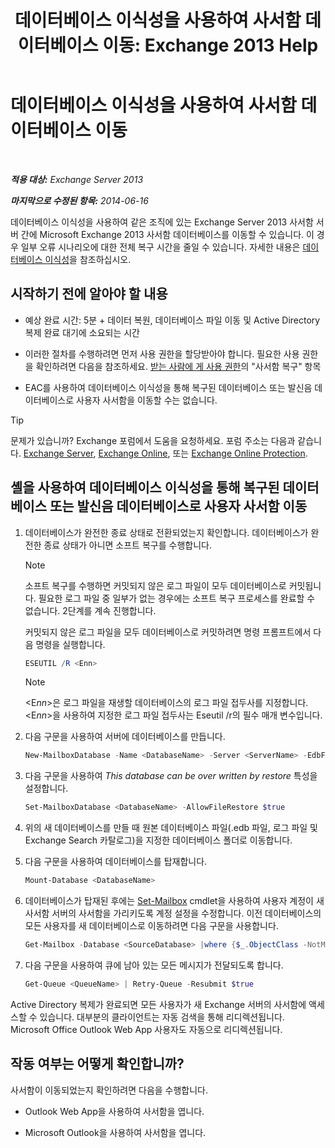 ﻿---
title: '데이터베이스 이식성을 사용하여 사서함 데이터베이스 이동: Exchange 2013 Help'
TOCTitle: 데이터베이스 이식성을 사용하여 사서함 데이터베이스 이동
ms:assetid: a765ead1-43bc-4786-ae93-1835cacfc8fc
ms:mtpsurl: https://technet.microsoft.com/ko-kr/library/Dd876926(v=EXCHG.150)
ms:contentKeyID: 51407727
ms.date: 05/22/2018
mtps_version: v=EXCHG.150
ms.translationtype: MT
---

# 데이터베이스 이식성을 사용하여 사서함 데이터베이스 이동

 

_**적용 대상:** Exchange Server 2013_

_**마지막으로 수정된 항목:** 2014-06-16_

데이터베이스 이식성을 사용하여 같은 조직에 있는 Exchange Server 2013 사서함 서버 간에 Microsoft Exchange 2013 사서함 데이터베이스를 이동할 수 있습니다. 이 경우 일부 오류 시나리오에 대한 전체 복구 시간을 줄일 수 있습니다. 자세한 내용은 [데이터베이스 이식성](database-portability-exchange-2013-help.md)을 참조하십시오.

## 시작하기 전에 알아야 할 내용

  - 예상 완료 시간: 5분 + 데이터 복원, 데이터베이스 파일 이동 및 Active Directory 복제 완료 대기에 소요되는 시간

  - 이러한 절차를 수행하려면 먼저 사용 권한을 할당받아야 합니다. 필요한 사용 권한을 확인하려면 다음을 참조하세요. [받는 사람에 게 사용 권한](recipients-permissions-exchange-2013-help.md)의 "사서함 복구" 항목

  - EAC를 사용하여 데이터베이스 이식성을 통해 복구된 데이터베이스 또는 발신음 데이터베이스로 사용자 사서함을 이동할 수는 없습니다.


> [!TIP]
> 문제가 있습니까? Exchange 포럼에서 도움을 요청하세요. 포럼 주소는 다음과 같습니다. <A href="https://go.microsoft.com/fwlink/p/?linkid=60612">Exchange Server</A>, <A href="https://go.microsoft.com/fwlink/p/?linkid=267542">Exchange Online</A>, 또는 <A href="https://go.microsoft.com/fwlink/p/?linkid=285351">Exchange Online Protection</A>.



## 셸을 사용하여 데이터베이스 이식성을 통해 복구된 데이터베이스 또는 발신음 데이터베이스로 사용자 사서함 이동

1.  데이터베이스가 완전한 종료 상태로 전환되었는지 확인합니다. 데이터베이스가 완전한 종료 상태가 아니면 소프트 복구를 수행합니다.    

    > [!NOTE]
    > 소프트 복구를 수행하면 커밋되지 않은 로그 파일이 모두 데이터베이스로 커밋됩니다. 필요한 로그 파일 중 일부가 없는 경우에는 소프트 복구 프로세스를 완료할 수 없습니다. 2단계를 계속 진행합니다.

    
    커밋되지 않은 로그 파일을 모두 데이터베이스로 커밋하려면 명령 프롬프트에서 다음 명령을 실행합니다.
    
    ```powershell
    ESEUTIL /R <Enn>
    ```  

    > [!NOTE]  
    > &lt;E<EM>nn</EM>&gt;은 로그 파일을 재생할 데이터베이스의 로그 파일 접두사를 지정합니다. &lt;E<EM>nn</EM>&gt;을 사용하여 지정한 로그 파일 접두사는 Eseutil /r의 필수 매개 변수입니다.

2.  다음 구문을 사용하여 서버에 데이터베이스를 만듭니다.
    
    ```powershell
    New-MailboxDatabase -Name <DatabaseName> -Server <ServerName> -EdbFilePath <DatabaseFileNameandPath> -LogFolderPath <LogFilesPath>
    ```

3.  다음 구문을 사용하여 *This database can be over written by restore* 특성을 설정합니다.
    
    ```powershell
    Set-MailboxDatabase <DatabaseName> -AllowFileRestore $true
    ```

4.  위의 새 데이터베이스를 만들 때 원본 데이터베이스 파일(.edb 파일, 로그 파일 및 Exchange Search 카탈로그)을 지정한 데이터베이스 폴더로 이동합니다.

5.  다음 구문을 사용하여 데이터베이스를 탑재합니다.
    
    ```powershell
    Mount-Database <DatabaseName>
    ```
6.  데이터베이스가 탑재된 후에는 [Set-Mailbox](https://technet.microsoft.com/ko-kr/library/bb123981\(v=exchg.150\)) cmdlet을 사용하여 사용자 계정이 새 사서함 서버의 사서함을 가리키도록 계정 설정을 수정합니다. 이전 데이터베이스의 모든 사용자를 새 데이터베이스로 이동하려면 다음 구문을 사용합니다.
    
    ```powershell
    Get-Mailbox -Database <SourceDatabase> |where {$_.ObjectClass -NotMatch '(SystemAttendantMailbox|ExOleDbSystemMailbox)'}| Set-Mailbox -Database <TargetDatabase>
    ```

7.  다음 구문을 사용하여 큐에 남아 있는 모든 메시지가 전달되도록 합니다.
    
    ```powershell
    Get-Queue <QueueName> | Retry-Queue -Resubmit $true
    ```
Active Directory 복제가 완료되면 모든 사용자가 새 Exchange 서버의 사서함에 액세스할 수 있습니다. 대부분의 클라이언트는 자동 검색을 통해 리디렉션됩니다. Microsoft Office Outlook Web App 사용자도 자동으로 리디렉션됩니다.

## 작동 여부는 어떻게 확인합니까?

사서함이 이동되었는지 확인하려면 다음을 수행합니다.

  - Outlook Web App을 사용하여 사서함을 엽니다.

  - Microsoft Outlook을 사용하여 사서함을 엽니다.

